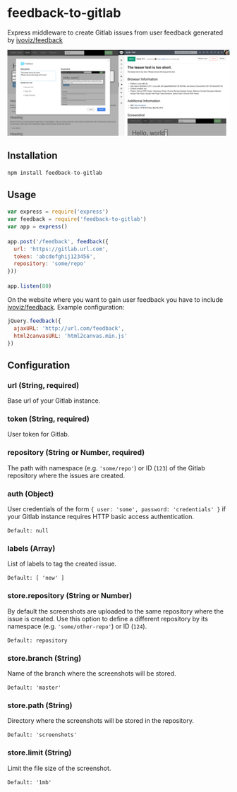 # feedback-to-gitlab

Express middleware to create Gitlab issues from user feedback generated by [ivoviz/feedback](https://github.com/ivoviz/feedback)

![Screenshot](screenshot.png)

## Installation

```js
npm install feedback-to-gitlab
```

## Usage

```js
var express = require('express')
var feedback = require('feedback-to-gitlab')
var app = express()

app.post('/feedback', feedback({
  url: 'https://gitlab.url.com',
  token: 'abcdefghij123456',
  repository: 'some/repo'
}))

app.listen(80)
```

On the website where you want to gain user feedback you have to include [ivoviz/feedback](https://github.com/ivoviz/feedback). Example configuration:

```js
jQuery.feedback({
  ajaxURL: 'http://url.com/feedback',
  html2canvasURL: 'html2canvas.min.js'
})
```

## Configuration

### url (String, required)

Base url of your Gitlab instance.

### token (String, required)

User token for Gitlab.

### repository (String or Number, required)

The path with namespace (e.g. `'some/repo'`) or ID (`123`) of the Gitlab repository where the issues are created.

### auth (Object)

User credentials of the form `{ user: 'some', password: 'credentials' }` if your Gitlab instance requires HTTP basic access authentication.

`Default: null`

### labels (Array)

List of labels to tag the created issue.

`Default: [ 'new' ]`

### store.repository (String or Number)

By default the screenshots are uploaded to the same repository where the issue is created. Use this option to define a different repository by its namespace (e.g. `'some/other-repo'`) or ID (`124`).

`Default: repository`

### store.branch (String)

Name of the branch where the screenshots will be stored.

`Default: 'master'`

### store.path (String)

Directory where the screenshots will be stored in the repository.

`Default: 'screenshots'`

### store.limit (String)

Limit the file size of the screenshot.

`Default: '1mb'`

